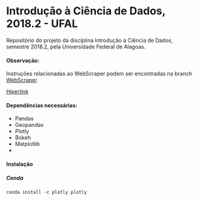 # Introdução à Ciência de Dados, 2018.2 - UFAL
Repositório do projeto da disciplina Introdução à Ciência de Dados, semestre 2018.2, pela Universidade Federal de Alagoas. 

#### Observação:
Instruções relacionadas ao WebScraper podem ser encontradas na branch [WebScraper]("https://github.com/victoraccete/ICD_20182/tree/webScraper").

[Hiperlink]('https://anaconda.org/plotly/plotly')

#### Dependências necessárias:
- Pandas
- Geopandas
- Plotly
- Bokeh
- Matplotlib
- 
#### Instalação
##### Conda
```
conda install -c plotly plotly 
```
